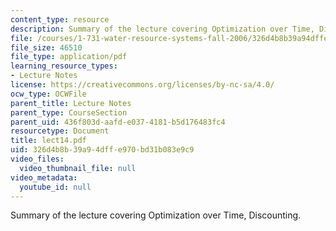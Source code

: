 ```yaml
---
content_type: resource
description: Summary of the lecture covering Optimization over Time, Discounting.
file: /courses/1-731-water-resource-systems-fall-2006/326d4b8b39a94dffe970bd31b083e9c9_lect14.pdf
file_size: 46510
file_type: application/pdf
learning_resource_types:
- Lecture Notes
license: https://creativecommons.org/licenses/by-nc-sa/4.0/
ocw_type: OCWFile
parent_title: Lecture Notes
parent_type: CourseSection
parent_uid: 436f803d-aafd-e037-4181-b5d176483fc4
resourcetype: Document
title: lect14.pdf
uid: 326d4b8b-39a9-4dff-e970-bd31b083e9c9
video_files:
  video_thumbnail_file: null
video_metadata:
  youtube_id: null
---
```

Summary of the lecture covering Optimization over Time, Discounting.
